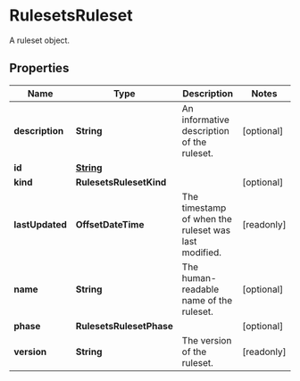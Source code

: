 

# RulesetsRuleset

A ruleset object.

## Properties

| Name | Type | Description | Notes |
|------------ | ------------- | ------------- | -------------|
|**description** | **String** | An informative description of the ruleset. |  [optional] |
|**id** | [**String**](String.md) |  |  |
|**kind** | **RulesetsRulesetKind** |  |  [optional] |
|**lastUpdated** | **OffsetDateTime** | The timestamp of when the ruleset was last modified. |  [readonly] |
|**name** | **String** | The human-readable name of the ruleset. |  [optional] |
|**phase** | **RulesetsRulesetPhase** |  |  [optional] |
|**version** | **String** | The version of the ruleset. |  [readonly] |



